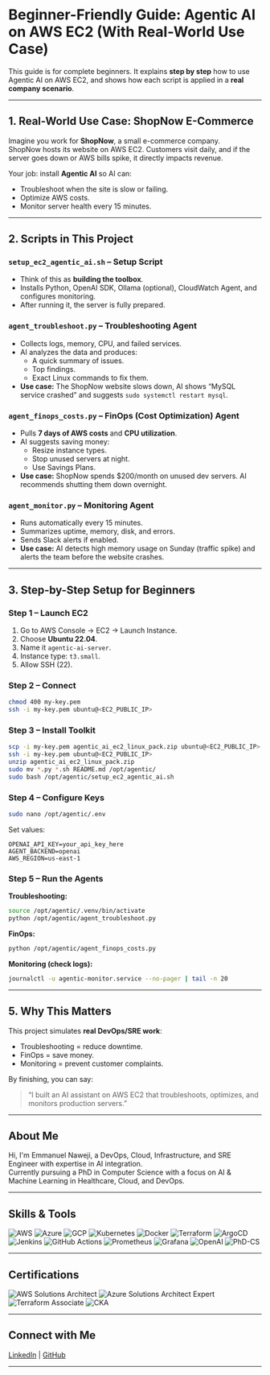 
# Beginner-Friendly Guide: Agentic AI on AWS EC2 (With Real-World Use Case)

This guide is for complete beginners. It explains **step by step** how to use Agentic AI on AWS EC2, and shows how each script is applied in a **real company scenario**.

---

## 1. Real-World Use Case: ShopNow E-Commerce

Imagine you work for **ShopNow**, a small e-commerce company.  
ShopNow hosts its website on AWS EC2. Customers visit daily, and if the server goes down or AWS bills spike, it directly impacts revenue.

Your job: install **Agentic AI** so AI can:
- Troubleshoot when the site is slow or failing.
- Optimize AWS costs.
- Monitor server health every 15 minutes.

---

## 2. Scripts in This Project

### `setup_ec2_agentic_ai.sh` – Setup Script
- Think of this as **building the toolbox**.  
- Installs Python, OpenAI SDK, Ollama (optional), CloudWatch Agent, and configures monitoring.  
- After running it, the server is fully prepared.

### `agent_troubleshoot.py` – Troubleshooting Agent
- Collects logs, memory, CPU, and failed services.  
- AI analyzes the data and produces:
  - A quick summary of issues.
  - Top findings.
  - Exact Linux commands to fix them.  
- **Use case:** The ShopNow website slows down, AI shows “MySQL service crashed” and suggests `sudo systemctl restart mysql`.

### `agent_finops_costs.py` – FinOps (Cost Optimization) Agent
- Pulls **7 days of AWS costs** and **CPU utilization**.  
- AI suggests saving money:
  - Resize instance types.
  - Stop unused servers at night.
  - Use Savings Plans.  
- **Use case:** ShopNow spends $200/month on unused dev servers. AI recommends shutting them down overnight.

### `agent_monitor.py` – Monitoring Agent
- Runs automatically every 15 minutes.  
- Summarizes uptime, memory, disk, and errors.  
- Sends Slack alerts if enabled.  
- **Use case:** AI detects high memory usage on Sunday (traffic spike) and alerts the team before the website crashes.

---

## 3. Step-by-Step Setup for Beginners

### Step 1 – Launch EC2
1. Go to AWS Console → EC2 → Launch Instance.
2. Choose **Ubuntu 22.04**.
3. Name it `agentic-ai-server`.
4. Instance type: `t3.small`.
5. Allow SSH (22).

### Step 2 – Connect
```bash
chmod 400 my-key.pem
ssh -i my-key.pem ubuntu@<EC2_PUBLIC_IP>
```

### Step 3 – Install Toolkit
```bash
scp -i my-key.pem agentic_ai_ec2_linux_pack.zip ubuntu@<EC2_PUBLIC_IP>:
ssh -i my-key.pem ubuntu@<EC2_PUBLIC_IP>
unzip agentic_ai_ec2_linux_pack.zip
sudo mv *.py *.sh README.md /opt/agentic/
sudo bash /opt/agentic/setup_ec2_agentic_ai.sh
```

### Step 4 – Configure Keys
```bash
sudo nano /opt/agentic/.env
```
Set values:
```
OPENAI_API_KEY=your_api_key_here
AGENT_BACKEND=openai
AWS_REGION=us-east-1
```

### Step 5 – Run the Agents

**Troubleshooting:**
```bash
source /opt/agentic/.venv/bin/activate
python /opt/agentic/agent_troubleshoot.py
```

**FinOps:**
```bash
python /opt/agentic/agent_finops_costs.py
```

**Monitoring (check logs):**
```bash
journalctl -u agentic-monitor.service --no-pager | tail -n 20
```

---

## 5. Why This Matters
This project simulates **real DevOps/SRE work**:
- Troubleshooting = reduce downtime.
- FinOps = save money.
- Monitoring = prevent customer complaints.

By finishing, you can say:
> “I built an AI assistant on AWS EC2 that troubleshoots, optimizes, and monitors production servers.”

---

## About Me  

Hi, I'm Emmanuel Naweji, a DevOps, Cloud, Infrastructure, and SRE Engineer with expertise in AI integration.  
Currently pursuing a PhD in Computer Science with a focus on AI & Machine Learning in Healthcare, Cloud, and DevOps.  

---

## Skills & Tools  

![AWS](https://img.shields.io/badge/Cloud-AWS-orange?logo=amazon-aws&logoColor=white)
![Azure](https://img.shields.io/badge/Cloud-Azure-blue?logo=microsoft-azure&logoColor=white)
![GCP](https://img.shields.io/badge/Cloud-GCP-blue?logo=google-cloud&logoColor=white)
![Kubernetes](https://img.shields.io/badge/Orchestration-Kubernetes-326ce5?logo=kubernetes&logoColor=white)
![Docker](https://img.shields.io/badge/Containers-Docker-2496ED?logo=docker&logoColor=white)
![Terraform](https://img.shields.io/badge/IaC-Terraform-844FBA?logo=terraform&logoColor=white)
![ArgoCD](https://img.shields.io/badge/GitOps-ArgoCD-ff6600?logo=argo&logoColor=white)
![Jenkins](https://img.shields.io/badge/CI/CD-Jenkins-d24939?logo=jenkins&logoColor=white)
![GitHub Actions](https://img.shields.io/badge/CI/CD-GitHub%20Actions-2088FF?logo=github-actions&logoColor=white)
![Prometheus](https://img.shields.io/badge/Monitoring-Prometheus-E6522C?logo=prometheus&logoColor=white)
![Grafana](https://img.shields.io/badge/Monitoring-Grafana-F46800?logo=grafana&logoColor=white)
![OpenAI](https://img.shields.io/badge/AI-OpenAI-412991?logo=openai&logoColor=white)
![PhD-CS](https://img.shields.io/badge/PhD-CS%20(In%20Progress)-lightgrey)

---

## Certifications  

![AWS Solutions Architect](https://img.shields.io/badge/Certification-AWS%20Solutions%20Architect-orange?logo=amazon-aws&logoColor=white)
![Azure Solutions Architect Expert](https://img.shields.io/badge/Certification-Azure%20Solutions%20Architect%20Expert-blue?logo=microsoft-azure&logoColor=white)
![Terraform Associate](https://img.shields.io/badge/Certification-Terraform%20Associate-844FBA?logo=terraform&logoColor=white)
![CKA](https://img.shields.io/badge/Certification-CKA-326ce5?logo=kubernetes&logoColor=white)

---

## Connect with Me  

[LinkedIn](https://linkedin.com/in/ready2assist) | [GitHub](https://github.com/Here2ServeU)

---

